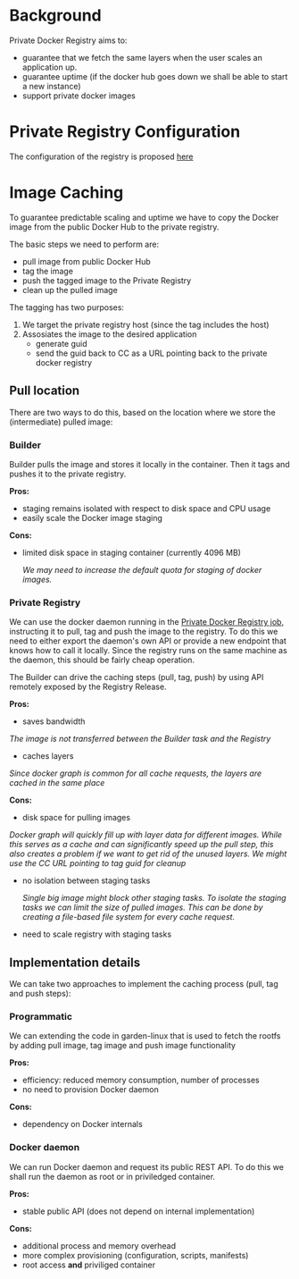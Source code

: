 # Background

Private Docker Registry aims to:
- guarantee that we fetch the same layers when the user scales an application up.
- guarantee uptime (if the docker hub goes down we shall be able to start a new instance)
- support private docker images

# Private Registry Configuration

The configuration of the registry is proposed [here](https://github.com/pivotal-cf-experimental/diego-dev-notes/blob/master/proposals/docker_registry_configuration.md)

# Image Caching

To guarantee predictable scaling and uptime we have to copy the Docker image from the public Docker Hub to the private registry.

The basic steps we need to perform are:

* pull image from public Docker Hub
* tag the image
* push the tagged image to the Private Registry
* clean up the pulled image 

The tagging has two purposes:

1. We target the private registry host (since the tag includes the host)
1. Assosiates the image to the desired application
   - generate guid
   - send the guid back to CC as a URL pointing back to the private docker registry

## Pull location 

There are two ways to do this, based on the location where we store the (intermediate) pulled image: 

### Builder

Builder pulls the image and stores it locally in the container. Then it tags and pushes it to the private registry.

**Pros:**

- staging remains isolated with respect to disk space and CPU usage
- easily scale the Docker image staging 

**Cons:**

- limited disk space in staging container (currently 4096 MB)

  *We may need to increase the default quota for staging of docker images.*


### Private Registry

We can use the docker daemon running in the [Private Docker Registry job](https://github.com/pivotal-cf-experimental/docker-registry-release), instructing it to pull, tag and push the image to the registry. To do this we need to either export the daemon's own API or provide a new endpoint that knows how to call it locally. Since the registry runs on the same machine as the daemon, this should be fairly cheap operation.

The Builder can drive the caching steps (pull, tag, push) by using API remotely exposed by the Registry Release. 

**Pros:**

- saves bandwidth

 *The image is not transferred between the Builder task and the Registry*
  
- caches layers

 *Since docker graph is common for all cache requests, the layers are cached in the same place*

**Cons:**

- disk space for pulling images 

 *Docker graph will quickly fill up with layer data for different images. While this serves as a cache and can significantly speed up the pull step, this also creates a problem if we want to get rid of the unused layers. We might use the CC URL pointing to tag guid for cleanup*

- no isolation between staging tasks

  *Single big image might block other staging tasks. To isolate the staging tasks we can limit the size of pulled images. This can be done by creating a file-based file system for every cache request.*

- need to scale registry with staging tasks

## Implementation details

We can take two approaches to implement the caching process (pull, tag and push steps): 

### Programmatic

We can extending the code in garden-linux that is used to fetch the rootfs by adding pull image, tag image and push image functionality

**Pros:**

- efficiency: reduced memory consumption, number of processes
- no need to provision Docker daemon

**Cons:**

- dependency on Docker internals

 
### Docker daemon

We can run Docker daemon and request its public REST API. To do this we shall run the daemon as root or in priviledged container.

**Pros:**

- stable public API (does not depend on internal implementation)

**Cons:**

- additional process and memory overhead
- more complex provisioning (configuration, scripts, manifests)
- root access **and** priviliged container
